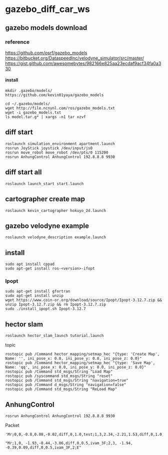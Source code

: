 # gazebo_diff_car_ws

## gazebo models download

### reference
https://github.com/osrf/gazebo_models
https://bitbucket.org/DataspeedInc/velodyne_simulator/src/master/
https://gist.github.com/awesomebytes/982166e825aa23ecdaf9acf34fa0a330

#### install
    mkdir .gazebo/models/
    https://github.com/kevin01yaya/gazebo_models

    cd ~/.gazebo/models/
    wget http://file.ncnynl.com/ros/gazebo_models.txt
    wget -i gazebo_models.txt
    ls model.tar.g* | xargs -n1 tar xzvf

## diff start
    roslaunch simulation_environment apartment.launch
    rosrun JoyStick joystick /dev/input/js0
    rosrun move_robot move_robot /dev/pts/0 115200
    rosrun AnhungControl AnhungControl 192.8.8.8 9930

## diff start all
    roslaunch launch_start start.launch

## cartographer create map
    roslaunch kevin_cartographer hokuyo_2d.launch

## gazebo velodyne example
    roslaunch velodyne_description example.launch

## install
    sudo apt install cppad
    sudo apt-get install ros-<version>-ifopt

### Ipopt
    sudo apt-get install gfortran
    sudo apt-get install unzip
    wget https://www.coin-or.org/download/source/Ipopt/Ipopt-3.12.7.zip && unzip Ipopt-3.12.7.zip && rm Ipopt-3.12.7.zip
    sudo ./install_ipopt.sh Ipopt-3.12.7

## hector slam
    roslaunch hector_slam_launch tutorial.launch

topic

    rostopic pub /Command hector_mapping/setmap_hec "{type: 'Create Map', Name: '', ini_pose_x: 0.0, ini_pose_y: 0.0, ini_pose_z: 0.0}"
    rostopic pub /Command hector_mapping/setmap_hec "{type: 'Save Map', Name: 'qq', ini_pose_x: 0.0, ini_pose_y: 0.0, ini_pose_z: 0.0}"
    rostopic pub /Command std_msgs/String "Load Map"
    rostopic pub /syscommand std_msgs/String "reset"
    rostopic pub /Command std_msgs/String "navigation=true"
    rostopic pub /Command d_msgs/String "navigation=false"
    rostopic pub /Command std_msgs/String "ReLoad Map"

## AnhungControl
    rosrun AnhungControl AnhungControl 192.8.8.8 9930

Packet

    'Mr;0,0,-0.8,0.08,-0.02,diff,0,1.0,test;1,3,2.34,-2.21,1.53,diff,0,1.0,test,0.1;2,19,2.3,0.71,1.55,diff,0,1.0,test;3,3,3.02,-0.94,1.55,diff,0,1.0,test,2;4,3,2.98,1.89,-0.002,diff,0,1.0,test,0;5,3,3.97,1.82,-1.52,diff,0,1.0,test,0;6,3,4.09,-0.85,-1.52,diff,0,1.0,test,2;E'

    "Mr;1,0, -1.93,-0.44,-3.06,diff,0,0.5,ivam_3F;2,3, -1.94, -0.39,0.09,diff,0,0.5,ivam_3F,2;E"
